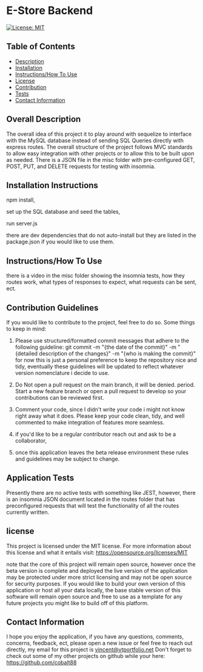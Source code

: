 
# E-Store Backend

[![License: MIT](https://img.shields.io/badge/License-MIT-yellow.svg)](https://opensource.org/licenses/MIT)

 ## Table of Contents

- [Description](#overall-description)
- [Installation](#installation-instructions)
- [Instructions/How To Use](#instructions/how-to-use)
- [License](#license)
- [Contribution](#contribution-guidelines)
- [Tests](#application-tests)
- [Contact Information](#contact-information)



 ## Overall Description 

The overall idea of this project it to play around with sequelize to interface with the MySQL database instead of sending SQL Queries directly with express routes. The overall structure of the project follows MVC standards to allow easy integration with other projects or to allow this to be built upon as needed. There is a JSON file in the misc folder with pre-configured GET, POST, PUT, and DELETE requests for testing with insomnia.

 ## Installation Instructions

npm install, 

set up the SQL database and seed the tables,

run server.js

there are dev dependencies that do not auto-install but they are listed in the package.json if you would like to use them.

 ## Instructions/How To Use

there is a video in the misc folder showing the insomnia tests, how they routes work, what types of responses to expect, what requests can be sent, ect. 

 ## Contribution Guidelines
 If you would like to contribute to the project, feel free to do so. Some things to keep in mind:

 1. Please use structured/formatted commit messages that adhere to the following guideline: git commit -m "{the date of the commit}" -m "{detailed description of the changes}" -m "{who is making the commit}"
 for now this is just a personal preference to keep the repository nice and tidy, eventually these guidelines will be updated to reflect whatever version nomenclature i decide to use. 

 2. Do Not open a pull request on the main branch, it will be denied. period. Start a new feature branch or open a pull request to develop so your contributions can be reviewed first. 

 3. Comment your code, since I didn't write your code i might not know right away what it does. Please keep your code clean, tidy, and well commented to make integration of features more seamless. 

 4. if you'd like to be a regular contributor reach out and ask to be a collaborator, 

 5. once this application leaves the beta release environment these rules and guidelines may be subject to change.

 ## Application Tests

Presently there are no active tests with something like JEST, however, there is an insomnia JSON document located in the routes folder that has preconfigured requests that will test the functionality of all the routes currently written. 

## license
  This project is licensed under the MIT license.
  For more information about this license and what it entails visit: https://opensource.org/licenses/MIT

  note that the core of this project will remain open source, however once the beta version is complete and deployed the live version of the application may be protected under more strict licensing and may not be open source for security purposes. If you would like to build your own version of this application or host all your data locally, the base stable version of this software will remain open source and free to use as a template for any future projects you might like to build off of this platform.  

 ## Contact Information
I hope you enjoy the application, if you have any questions, comments, concerns, feedback, ect, 
please open a new issue or feel free to reach out directly, my email for this project is vincent@vtportfolio.net
Don't forget to check out some of my other projects on github while your here: https://github.com/cobalt88